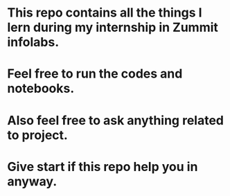 # This repo contains all the things I lern during my internship in Zummit infolabs.
# Feel free to run the codes and notebooks.
# Also feel free to ask anything related to project.
# Give start if this repo help you in anyway.

